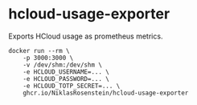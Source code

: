 # hcloud-usage-exporter

Exports HCloud usage as prometheus metrics.

```
docker run --rm \
    -p 3000:3000 \
    -v /dev/shm:/dev/shm \
    -e HCLOUD_USERNAME=... \
    -e HCLOUD_PASSWORD=... \
    -e HCLOUD_TOTP_SECRET=... \
    ghcr.io/NiklasRosenstein/hcloud-usage-exporter
```
